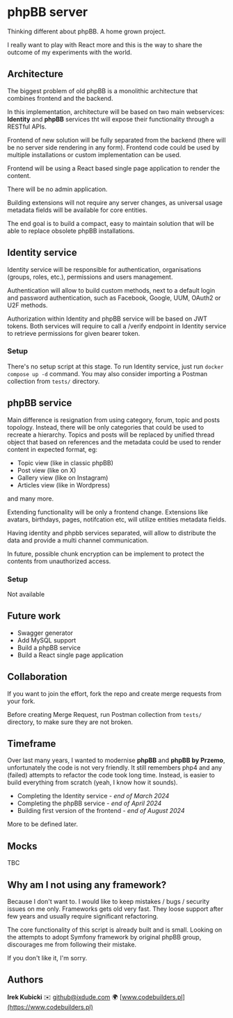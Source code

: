 # phpBB server

Thinking different about phpBB. A home grown project.

I really want to play with React more and this is the way to share the outcome of my experiments with the world.

## Architecture

The biggest problem of old phpBB is a monolithic architecture that combines frontend and the backend.

In this implementation, architecture will be based on two main webservices: **Identity** and **phpBB** services tht will expose their functionality through a RESTful APIs.

Frontend of new solution will be fully separated from the backend (there will be no server side rendering in any form). Frontend code could be used by multiple installations or custom implementation can be used.

Frontend will be using a React based single page application to render the content.

There will be no admin application.

Building extensions will not require any server changes, as universal usage metadata fields will be available for core entities.

The end goal is to build a compact, easy to maintain solution that will be able to replace obsolete phpBB installations.

## Identity service

Identity service will be responsible for authentication, organisations (groups, roles, etc.), permissions and users management.

Authentication will allow to build custom methods, next to a default login and password authentication, such as Facebook, Google, UUM, OAuth2 or U2F methods.

Authorization within Identity and phpBB service will be based on JWT tokens. Both services will require to call a /verify endpoint in Identity service to retrieve permissions for given bearer token.

### Setup

There's no setup script at this stage. To run Identity service, just run `docker compose up -d` command. 
You may also consider importing a Postman collection from `tests/` directory. 

## phpBB service

Main difference is resignation from using category, forum, topic and posts topology. Instead, there will be only categories that could be used to recreate a hierarchy. Topics and posts will be replaced by unified thread object that based on references and the metadata could be used to render content in expected format, eg:

 * Topic view (like in classic phpBB)
 * Post view (like on X)
 * Gallery view (like on Instagram)
 * Articles view (like in Wordpress)

and many more.

Extending functionality will be only a frontend change. Extensions like avatars, birthdays, pages, notifcation etc, will utilize entities metadata fields.

Having identity and phpbb services separated, will allow to distribute the data and provide a multi channel communication. 

In future, possible chunk encryption can be implement to protect the contents from unauthorized access.

### Setup

Not available

## Future work

* Swagger generator
* Add MySQL support
* Build a phpBB service
* Build a React single page application

## Collaboration

If you want to join the effort, fork the repo and create merge requests from your fork.

Before creating Merge Request, run Postman collection from `tests/` directory, to make sure they are not broken.

## Timeframe

Over last many years, I wanted to modernise **phpBB** and **phpBB by Przemo**, unfortunately the code is not very friendly. It still remembers php4 and any (failed) attempts to refactor the code took long time. Instead, is easier to build everything from scratch (yeah, I know how it sounds).

* Completing the Identity service - *end of March 2024*
* Completing the phpBB service - *end of April 2024*
* Building first version of the frontend - *end of August 2024*

More to be defined later.

## Mocks

TBC

## Why am I not using any framework?

Because I don't want to. I would like to keep mistakes / bugs / security issues on me only. Frameworks gets old very fast. They loose support after few years and usually require significant refactoring.

The core functionality of this script is already built and is small. Looking on the attempts to adopt Symfony framework by original phpBB group, discourages me from following their mistake.

If you don't like it, I'm sorry.

## Authors

**Irek Kubicki** ✉️ [github@ixdude.com](mailto:github@ixdude.com?subject=phpBB%20question) 🌍 [www.codebuilders.pl](https://www.codebuilders.pl)


